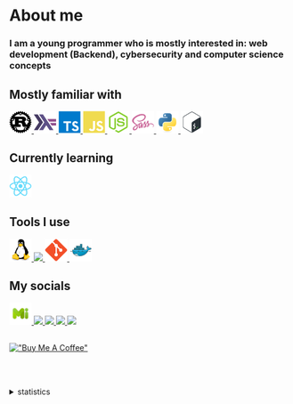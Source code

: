 # About me
### I am a young programmer who is mostly interested in: web development (Backend), cybersecurity and computer science concepts

## Mostly familiar with
<a href="https://www.rust-lang.org/">
  <img src="https://raw.githubusercontent.com/devicons/devicon/master/icons/rust/rust-plain.svg" width="40px" />
</a>
<a href="https://www.haskell.org/">
  <img src="https://raw.githubusercontent.com/devicons/devicon/master/icons/haskell/haskell-original.svg" width="40px" />
</a>
<a href="https://www.typescriptlang.org/">
  <img src="https://raw.githubusercontent.com/devicons/devicon/master/icons/typescript/typescript-plain.svg" width="40px" />
</a>
<a href="https://www.javascript.com/">
  <img src="https://raw.githubusercontent.com/devicons/devicon/master/icons/javascript/javascript-plain.svg" width="40px" />
</a>
<a href="https://nodejs.org/">
  <img src="https://raw.githubusercontent.com/devicons/devicon/master/icons/nodejs/nodejs-plain.svg" width="40px" />
</a>
<a href="https://sass-lang.com/">
  <img src="https://raw.githubusercontent.com/devicons/devicon/master/icons/sass/sass-original.svg" width="40px" />
</a>
<a href="https://www.python.org/">
  <img src="https://raw.githubusercontent.com/devicons/devicon/master/icons/python/python-original.svg" width="40px" />
</a>
<a href="https://savannah.gnu.org/git/?group=bash">
  <img src="https://raw.githubusercontent.com/devicons/devicon/master/icons/bash/bash-original.svg" width="40px" />
</a>

## Currently learning
<a href="https://react.dev/">
  <img src="https://raw.githubusercontent.com/devicons/devicon/master/icons/react/react-original.svg" width="40px" />
</a>

## Tools I use
<a href="https://kernel.org/">
  <img src="https://raw.githubusercontent.com/devicons/devicon/master/icons/linux/linux-original.svg" width="40px" />
</a>
<a href="https://www.gnu.org/software/emacs/">
  <img src="https://upload.wikimedia.org/wikipedia/commons/0/08/EmacsIcon.svg" width="40px" />
</a>
<a href="https://git-scm.com/">
  <img src="https://raw.githubusercontent.com/devicons/devicon/master/icons/git/git-original.svg" width="40px" />
</a>
<a href="https://www.docker.com/">
  <img src="https://raw.githubusercontent.com/devicons/devicon/master/icons/docker/docker-original.svg" width="40px" />
</a>

<br>

## My socials
<a href="https://misskey.gg/@Hukasx0">
  <img src="https://raw.githubusercontent.com/misskey-dev/assets/main/icon.png" width="40px" />
</a>
<a href="https://matrix.to/#/@hukasx0:matrix.org">
  <img src="https://upload.wikimedia.org/wikipedia/commons/7/7c/Matrix_icon.svg" width="35px" />
</a>
<a href="https://tryhackme.com/p/Hukasx0">
  <img src="https://assets.tryhackme.com/img/THMlogo.png" width="40px" />
</a>
<a href="https://app.hackthebox.com/profile/696093">
  <img src="https://res.cloudinary.com/crunchbase-production/image/upload/c_lpad,f_auto,q_auto:eco,dpr_1/l72z2dydduvghanfmvgz" width="40px" />
</a>
<a href="https://leetcode.com/Hukasx0/">
  <img src="https://upload.wikimedia.org/wikipedia/commons/1/19/LeetCode_logo_black.png" width="40px" />
</a>

##

[!["Buy Me A Coffee"](https://www.buymeacoffee.com/assets/img/custom_images/orange_img.png)](https://www.buymeacoffee.com/hukasx0)

<br><br>

<details>
<summary>statistics</summary>
  
![](https://github-readme-stats.vercel.app/api?username=Hukasx0&theme=tokyonight&hide_border=false&include_all_commits=false&count_private=false)<br/>
![](https://github-readme-streak-stats.herokuapp.com/?user=Hukasx0&theme=tokyonight&hide_border=false)<br/>
![](https://github-readme-stats.vercel.app/api/top-langs/?username=Hukasx0&theme=tokyonight&hide_border=false&include_all_commits=false&count_private=false&layout=compact)
  
</details>

